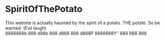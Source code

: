 # SpiritOfThePotato
This website is actually haunted by the spirit of a potato. THE potato. So be warned. (Evil laugh) <br>
8888888b
888  d88b
888   d888
888  d888P
8888888Y"
888
888
888
